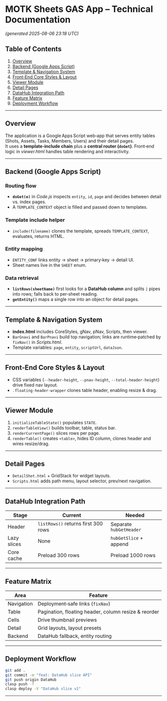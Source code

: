 
# MOTK Sheets GAS App – Technical Documentation
*(generated 2025-08-06 23:18 UTC)*

## Table of Contents
1. [Overview](#overview)
2. [Backend (Google Apps Script)](#backend-google-apps-script)
3. [Template & Navigation System](#template--navigation-system)
4. [Front‑End Core Styles & Layout](#front-end-core-styles--layout)
5. [Viewer Module](#viewer-module)
6. [Detail Pages](#detail-pages)
7. [DataHub Integration Path](#datahub-integration-path)
8. [Feature Matrix](#feature-matrix)
9. [Deployment Workflow](#deployment-workflow)

---

## Overview
The application is a Google Apps Script web‑app that serves entity tables (Shots, Assets, Tasks, Members, Users) and their detail pages.  
It uses a **template‑include chain** plus a **central router (`doGet`)**. Front‑end logic in *viewer.html* handles table rendering and interactivity.

---

## Backend (Google Apps Script)

### Routing flow
* **`doGet(e)`** in *Code.js* inspects `entity`, `id`, `page` and decides between detail vs. index pages.  
* A `TEMPLATE_CONTEXT` object is filled and passed down to templates.

### Template include helper
* `include(filename)` clones the template, spreads `TEMPLATE_CONTEXT`, evaluates, returns HTML.

### Entity mapping
* `ENTITY_CONF` links entity → sheet → primary‑key → detail UI.  
* Sheet names live in the `SHEET` enum.

### Data retrieval
* **`listRows(sheetName)`** first looks for a **DataHub column** and splits `|` pipes into rows; falls back to per‑sheet reading.  
* **`getEntity()`** maps a single row into an object for detail pages.

---

## Template & Navigation System

* **index.html** includes CoreStyles, gNav, pNav, Scripts, then viewer.  
* `BarGnavi` and `BarPnavi` build top navigation; links are runtime‑patched by `fixNav()` in *Scripts.html*.  
* Template variables: `page`, `entity`, `scriptUrl`, `dataJson`.

---

## Front‑End Core Styles & Layout
* CSS variables (`--header-height`, `--pnav-height`, `--total-header-height`) drive fixed nav layout.  
* `.floating-header-wrapper` clones table header, enabling resize & drag.

---

## Viewer Module

1. `initializeTableState()` populates `STATE`.  
2. `renderTableView()` builds toolbar, table, status bar.  
3. `renderCurrentPage()` slices rows per page.  
4. `renderTable()` creates `<table>`, hides ID column, clones header and wires resize/drag.

---

## Detail Pages
* `DetailShot.html` + GridStack for widget layouts.  
* `Scripts.html` adds path menu, layout selector, prev/next navigation.

---

## DataHub Integration Path

| Stage | Current | Needed |
|-------|---------|--------|
| Header | `listRows()` returns first 300 rows | Separate `hubGetHeader` |
| Lazy slices | None | `hubGetSlice` + append |
| Core cache | Preload 300 rows | Preload 1000 rows |

---

## Feature Matrix

| Area | Feature |
|------|---------|
| Navigation | Deployment‑safe links (`fixNav`) |
| Table | Pagination, floating header, column resize & reorder |
| Cells | Drive thumbnail previews |
| Detail | Grid layouts, layout presets |
| Backend | DataHub fallback, entity routing |

---

## Deployment Workflow

```bash
git add .
git commit -m "feat: DataHub slice API"
git push origin DataHub
clasp push -f
clasp deploy -V "DataHub slice v1"
```

---

